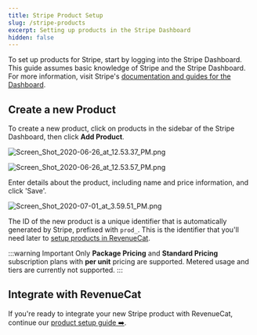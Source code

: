 ```yaml
---
title: Stripe Product Setup
slug: /stripe-products
excerpt: Setting up products in the Stripe Dashboard
hidden: false
---
```


To set up products for Stripe, start by logging into the Stripe Dashboard. This guide assumes basic knowledge of Stripe and the Stripe Dashboard. For more information, visit Stripe's [documentation and guides for the Dashboard](https://stripe.com/docs/dashboard).

## Create a new Product

To create a new product, click on products in the sidebar of the Stripe Dashboard, then click **Add Product**.

![](https://files.readme.io/d29e8f9-Screen_Shot_2020-06-26_at_12.53.37_PM.png "Screen_Shot_2020-06-26_at_12.53.37_PM.png")

![](https://files.readme.io/8a94be7-Screen_Shot_2020-06-26_at_12.53.57_PM.png "Screen_Shot_2020-06-26_at_12.53.57_PM.png")

Enter details about the product, including name and price information, and click 'Save'.

![](https://files.readme.io/4426cb9-Screen_Shot_2020-07-01_at_3.59.51_PM.png "Screen_Shot_2020-07-01_at_3.59.51_PM.png")

The ID of the new product is a unique identifier that is automatically generated by Stripe, prefixed with `prod_`. This is the identifier that you'll need later to [setup products in RevenueCat](/getting-started/entitlements).

:::warning Important
Only **Package Pricing** and **Standard Pricing** subscription plans with **per unit** pricing are supported. Metered usage and tiers are currently not supported.
:::

## Integrate with RevenueCat

If you're ready to integrate your new Stripe product with RevenueCat, continue our [product setup guide ➡️](/getting-started/entitlements).
